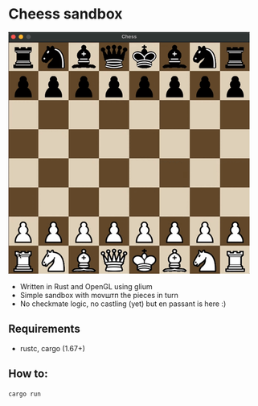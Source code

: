 # Cheess sandbox

![Appearance](./.gif/appearance.gif)


- Written in Rust and OpenGL using glium
- Simple sandbox with movштп the pieces in turn
- No checkmate logic, no castling (yet) but en passant is here :)


## Requirements 

- rustc, cargo (1.67+)


## How to:

`cargo run`